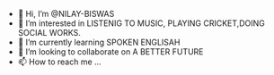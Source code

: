 - 👋 Hi, I’m @NILAY-BISWAS
- 👀 I’m interested in LISTENIG TO MUSIC, PLAYING CRICKET,DOING SOCIAL WORKS.
- 🌱 I’m currently learning SPOKEN ENGLISAH
- 💞️ I’m looking to collaborate on A BETTER FUTURE
- 📫 How to reach me ...

<!---
NILAY-BISWAS/NILAY-BISWAS is a ✨ special ✨ repository because its `README.md` (this file) appears on your GitHub profile.
You can click the Preview link to take a look at your changes.
--->
